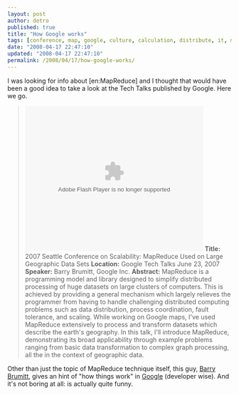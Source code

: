 ```yaml
---
layout: post
author: detro
published: true
title: "How Google works"
tags: [conference, map, google, culture, calculation, distribute, it, mapreduce, personal, job, tech, curiosity, english, talks, work, seattle, geographic]
date: "2008-04-17 22:47:10"
updated: "2008-04-17 22:47:10"
permalink: /2008/04/17/how-google-works/
---
```


I was looking for info about [en:MapReduce] and I thought that would have been a good idea to take a look at the Tech Talks published by Google. Here we go.
<blockquote>
<embed style="width:400px; height:326px;" id="VideoPlayback" type="application/x-shockwave-flash" src="http://video.google.com/googleplayer.swf?docId=741403180270990805&hl=en" flashvars=""></embed>
<strong>Title:</strong> 2007 Seattle Conference on Scalability: MapReduce Used on Large Geographic Data Sets
<strong>Location:</strong> Google Tech Talks June 23, 2007
<strong>Speaker:</strong> Barry Brumitt, Google Inc.
<strong>Abstract:</strong> MapReduce is a programming model and library designed to simplify distributed processing of huge datasets on large clusters of computers. This is achieved by providing a general mechanism which largely relieves the programmer from having to handle challenging distributed computing problems such as data distribution, process coordination, fault tolerance, and scaling. While working on Google maps, I've used MapReduce extensively to process and transform datasets which describe the earth's geography. In this talk, I'll introduce MapReduce, demonstrating its broad applicability through example problems ranging from basic data transformation to complex graph processing, all the in the context of geographic data.
</blockquote>

Other than just the topic of MapReduce technique itself, this guy, <a href="http://www.informatik.uni-trier.de/~ley/db/indices/a-tree/b/Brumitt:Barry.html">Barry Brumitt</a>, gives an hint of "how things work" in <a href="http://www.google.com">Google</a> (developer wise). And it's not boring at all: is actually quite funny.
